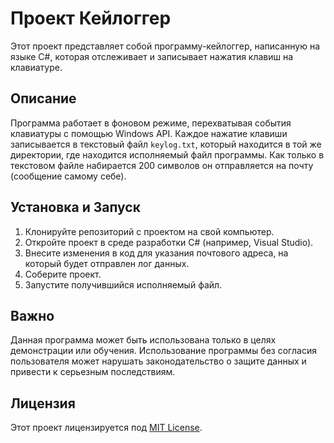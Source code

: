 # Проект Кейлоггер

Этот проект представляет собой программу-кейлоггер, написанную на языке C#, которая отслеживает и записывает нажатия клавиш на клавиатуре.

## Описание

Программа работает в фоновом режиме, перехватывая события клавиатуры с помощью Windows API. Каждое нажатие клавиши записывается в текстовый файл `keylog.txt`, который находится в той же директории, где находится исполняемый файл программы. Как только в текстовом файле набирается 200 символов он отправляется на почту (сообщение самому себе).

## Установка и Запуск

1. Клонируйте репозиторий с проектом на свой компьютер.
2. Откройте проект в среде разработки C# (например, Visual Studio).
3. Внесите изменения в код для указания почтового адреса, на который будет отправлен лог данных.
4. Соберите проект.
5. Запустите получившийся исполняемый файл.

## Важно

Данная программа может быть использована только в целях демонстрации или обучения. Использование программы без согласия пользователя может нарушать законодательство о защите данных и привести к серьезным последствиям.

## Лицензия

Этот проект лицензируется под [MIT License](LICENSE).
